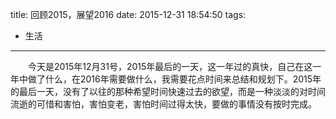 title: 回顾2015，展望2016
date: 2015-12-31 18:54:50
tags:
- 生活
---
　　今天是2015年12月31号，2015年最后的一天，这一年过的真快，自己在这一年中做了什么，在2016年需要做什么，我需要花点时间来总结和规划下。2015年的最后一天，没有了以往的那种希望时间快速过去的欲望，而是一种淡淡的对时间流逝的可惜和害怕，害怕变老，害怕时间过得太快，要做的事情没有按时完成。

<!-- more -->

